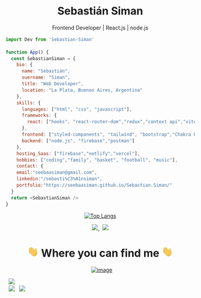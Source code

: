   <div  align="center">
 
# Sebastián Siman

Frontend Developer | React.js | node.js



  <div  align="left">

```javascript
import Dev from 'Sebastian-Siman'

function App() {
  const SebastianSiman = {
    bio: {
      name: "Sebastián",
      suername: "Siman",
      title: "Web Developer",
      location: "La Plata, Buenos Aires, Argentina"
    },
    skills: {
      languages: ["html", "css", "javascript"],
      frameworks: {
        react: ["hooks", "react-router-dom","redux","context api","vite"]
      },
      frontend: ["styled-components", "tailwind", "bootstrap","Chakra UI","chart.js"],
      backend: ["node.js", "firebase","postman"]
    },
    hosting_Saas: ["firebase","netlify","vercel"],
    hobbies: ["coding","family", "basket", "football", "music"],
    contact: {
    email:"seebaasiman@gmail.com",
    linkedin:"/sebasti%C3%A1nsiman",
    portfolio:"https://seebaasiman.github.io/Sebastian.Siman/"
  }
  return <SebastianSiman />
}
```
</div>

[![Top Langs](https://github-readme-stats.vercel.app/api/top-langs/?username=SeebaaSiman&layout=compact&text_color=daf7dc&bg_color=151515)](https://github.com/SeebaaSiman/github-readme-stats)
</div>
<div align="center">
    <a href="https://www.linkedin.com/in/sebasti%C3%A1nsiman/" target="_blank" rel="noopener noreferrer">
    <img src="https://img.shields.io/badge/linkedin-%230077B5.svg?&style=for-the-badge&logo=linkedin&logoColor=white" />
  </a>
 &nbsp; <a href="https://seebaasiman.github.io/Sebastian.Siman/" target="_blank" rel="noopener noreferrer">
    <img src="https://img.shields.io/badge/portfolio-000000?style=for-the-badge&logo=About.me&logoColor=white" />
  </a>

  
</div>



<h1 align="center">
 <img src="https://raw.githubusercontent.com/parth-27/parth-27/master/Hi.gif" width="30px"> Where you can find me  <img src="https://raw.githubusercontent.com/parth-27/parth-27/master/Hi.gif" width="30px">
</h1>

<p align="center">
&nbsp; <a href="https://github.com/SeebaaSiman" target="_blank" rel="noopener noreferrer">
 <img width="96" height="96" alt="image" src="[https://iconos8.es/icon/4MhUS4CzoLbx/github](https://media4.giphy.com/media/v1.Y2lkPTc5MGI3NjExNzR1bWh1YTRoMnR2b2YzdjRkMHZ1bmxxNGY2YmZ3MmpqbmZtNHh3bCZlcD12MV9pbnRlcm5hbF9naWZfYnlfaWQmY3Q9cw/KzJkzjggfGN5Py6nkT/giphy.gif)" />
</a>  
 

&nbsp; <a href="https://seebaasiman.github.io/Sebastian.Siman/" target="_blank" rel="noopener noreferrer">
 <img src="https://img.icons8.com/plasticine/100/000000/monitor.png" width="80" /></a>  
&nbsp; <a href="https://www.linkedin.com/in/sebasti%C3%A1nsiman/" target="_blank" rel="noopener noreferrer">
 <img src="https://img.icons8.com/plasticine/100/000000/linkedin.png" width="80" /></a>
&nbsp; <a href="mailto:souvikguria98@gmail.com" target="_blank" rel="noopener noreferrer">
 <img src="https://img.icons8.com/plasticine/100/000000/gmail.png"  width="80" /></a>
</p>
